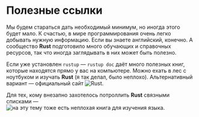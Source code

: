# Полезные ссылки

Мы будем стараться дать необходимый минимум, но иногда этого будет мало. К счастью, в мире программирования очень легко добывать нужную информацию. Если вы знаете английский, конечно. А сообщество **Rust** подготовило много обучающих и справочных ресурсов, так что иногда заглядывать в них может быть полезно.

Если уже установлен `rustup` — `rustup doc` даёт много полезных книг, которые находятся прямо у вас на компьютере. Можно ехать в лес с ноутбуком и изучать **Rust** (я так делал, было неплохо). Альтернативный вариант — официальный сайт ![Rust](https://www.rust-lang.org/learn).

Для тех, кому внезапно захотелось потроллить **Rust** связными списками — ![на эту тему тоже есть неплохая книга для изучения языка](https://rust-unofficial.github.io/too-many-lists/).

